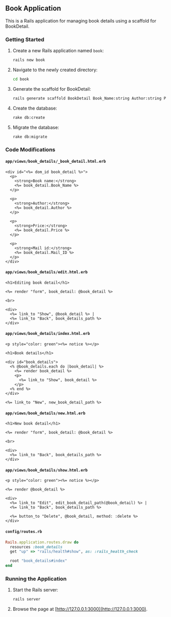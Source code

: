 ## Book Application

This is a Rails application for managing book details using a scaffold for BookDetail.

### Getting Started

1. Create a new Rails application named `book`:

    ```bash
    rails new book
    ```

2. Navigate to the newly created directory:

    ```bash
    cd book
    ```

3. Generate the scaffold for BookDetail:

    ```bash
    rails generate scaffold BookDetail Book_Name:string Author:string Price:decimal Mail_ID:string
    ```

4. Create the database:

    ```bash
    rake db:create
    ```

5. Migrate the database:

    ```bash
    rake db:migrate
    ```

### Code Modifications

#### `app/views/book_details/_book_detail.html.erb`

```erb
<div id="<%= dom_id book_detail %>">
  <p>
    <strong>Book name:</strong>
    <%= book_detail.Book_Name %>
  </p>

  <p>
    <strong>Author:</strong>
    <%= book_detail.Author %>
  </p>

  <p>
    <strong>Price:</strong>
    <%= book_detail.Price %>
  </p>

  <p>
    <strong>Mail id:</strong>
    <%= book_detail.Mail_ID %>
  </p>
</div>
```

#### `app/views/book_details/edit.html.erb`

```erb
<h1>Editing book detail</h1>

<%= render "form", book_detail: @book_detail %>

<br>

<div>
  <%= link_to "Show", @book_detail %> |
  <%= link_to "Back", book_details_path %>
</div>
```

#### `app/views/book_details/index.html.erb`

```erb
<p style="color: green"><%= notice %></p>

<h1>Book details</h1>

<div id="book_details">
  <% @book_details.each do |book_detail| %>
    <%= render book_detail %>
    <p>
      <%= link_to "Show", book_detail %>
    </p>
  <% end %>
</div>

<%= link_to "New", new_book_detail_path %>
```

#### `app/views/book_details/new.html.erb`

```erb
<h1>New book detail</h1>

<%= render "form", book_detail: @book_detail %>

<br>

<div>
  <%= link_to "Back", book_details_path %>
</div>
```

#### `app/views/book_details/show.html.erb`

```erb
<p style="color: green"><%= notice %></p>

<%= render @book_detail %>

<div>
  <%= link_to "Edit", edit_book_detail_path(@book_detail) %> |
  <%= link_to "Back", book_details_path %>

  <%= button_to "Delete", @book_detail, method: :delete %>
</div>
```

#### `config/routes.rb`

```ruby
Rails.application.routes.draw do
  resources :book_details
  get "up" => "rails/health#show", as: :rails_health_check

  root "book_details#index"
end
```

### Running the Application

1. Start the Rails server:

    ```bash
    rails server
    ```

2. Browse the page at [http://127.0.0.1:3000](http://127.0.0.1:3000).
